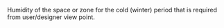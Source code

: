 ﻿Humidity of the space or zone for the cold (winter) period that is required from user/designer view point.
